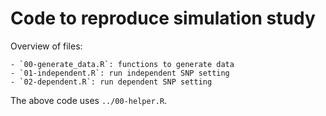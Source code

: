 # Code to reproduce simulation study

Overview of files:

    - `00-generate_data.R`: functions to generate data
    - `01-independent.R`: run independent SNP setting
    - `02-dependent.R`: run dependent SNP setting
  
The above code uses `../00-helper.R`. 
